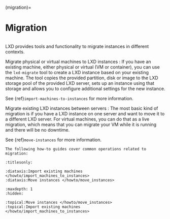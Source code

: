 (migration)=
# Migration

```{youtube} https://www.youtube.com/watch?v=F9GALjHtnUU
```

LXD provides tools and functionality to migrate instances in different contexts.

Migrate physical or virtual machines to LXD instances
: If you have an existing machine, either physical or virtual (VM or container), you can use the `lxd-migrate` tool to create a LXD instance based on your existing machine.
  The tool copies the provided partition, disk or image to the LXD storage pool of the provided LXD server, sets up an instance using that storage and allows you to configure additional settings for the new instance.

  See {ref}`import-machines-to-instances` for more information.

Migrate existing LXD instances between servers
: The most basic kind of migration is if you have a LXD instance on one server and want to move it to a different LXD server.
  For virtual machines, you can do that as a live migration, which means that you can migrate your VM while it is running and there will be no downtime.

  See {ref}`move-instances` for more information.

````{only} diataxis
The following how-to guides cover common operations related to migration:
````

```{filtered-toctree}
:titlesonly:

:diataxis:Import existing machines </howto/import_machines_to_instances>
:diataxis:Move instances </howto/move_instances>
```

```{filtered-toctree}
:maxdepth: 1
:hidden:

:topical:Move instances </howto/move_instances>
:topical:Import existing machines </howto/import_machines_to_instances>
```
